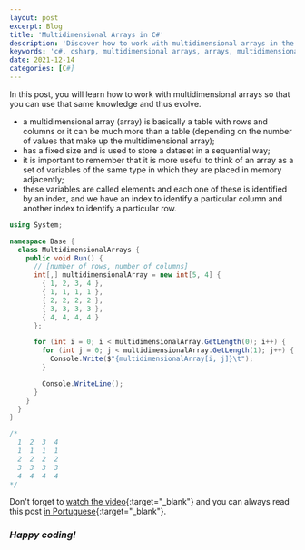```yaml
---
layout: post
excerpt: Blog
title: 'Multidimensional Arrays in C#'
description: 'Discover how to work with multidimensional arrays in the C# programming language. Get answers to your questions with the theory and examples presented.'
keywords: 'c#, csharp, multidimensional arrays, arrays, multidimensional, array, post'
date: 2021-12-14
categories: [C#]
---
```


In this post, you will learn how to work with multidimensional arrays so that you can use that same knowledge and thus evolve.

- a multidimensional array (array) is basically a table with rows and columns or it can be much more than a table (depending on the number of values that make up the multidimensional array);
- has a fixed size and is used to store a dataset in a sequential way;
- it is important to remember that it is more useful to think of an array as a set of variables of the same type in which they are placed in memory adjacently;
- these variables are called elements and each one of these is identified by an index, and we have an index to identify a particular column and another index to identify a particular row.

```csharp
using System;

namespace Base {
  class MultidimensionalArrays {
    public void Run() {
      // [number of rows, number of columns]
      int[,] multidimensionalArray = new int[5, 4] {
        { 1, 2, 3, 4 },
        { 1, 1, 1, 1 },
        { 2, 2, 2, 2 },
        { 3, 3, 3, 3 },
        { 4, 4, 4, 4 }
      };

      for (int i = 0; i < multidimensionalArray.GetLength(0); i++) {
        for (int j = 0; j < multidimensionalArray.GetLength(1); j++) {
          Console.Write($"{multidimensionalArray[i, j]}\t");
        }

        Console.WriteLine();
      }
    }
  }
}

/*
  1  2  3  4
  1  1  1  1
  2  2  2  2
  3  3  3  3
  4  4  4  4
*/
```

Don't forget to [watch the video](https://youtu.be/iv2-0xW8DpU){:target="\_blank"} and you can always read this post [in Portuguese](https://caffeinealgorithm.com/blog/20211214/arrays-multidimensionais-em-csharp/){:target="\_blank"}.

### _Happy coding!_
